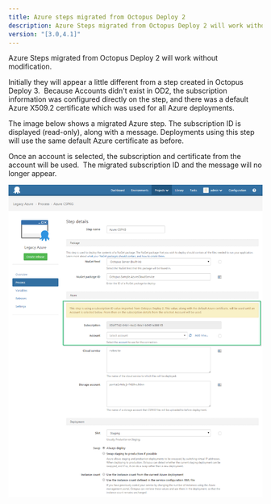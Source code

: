 ```yaml
---
title: Azure steps migrated from Octopus Deploy 2
description: Azure Steps migrated from Octopus Deploy 2 will work without modification.
version: "[3.0,4.1]"
---
```


Azure Steps migrated from Octopus Deploy 2 will work without modification.

Initially they will appear a little different from a step created in Octopus Deploy 3.  Because Accounts didn't exist in OD2, the subscription information was configured directly on the step, and there was a default Azure X509.2 certificate which was used for all Azure deployments.

The image below shows a migrated Azure step. The subscription ID is displayed (read-only), along with a message. Deployments using this step will use the same default Azure certificate as before.

Once an account is selected, the subscription and certificate from the account will be used.  The migrated subscription ID and the message will no longer appear.

![](/docs/images/3048693/3278367.png "width=500")
